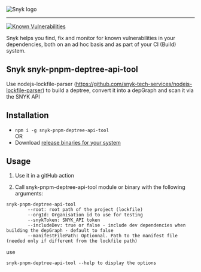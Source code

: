 ![Snyk logo](https://snyk.io/style/asset/logo/snyk-print.svg)

***

[![Known Vulnerabilities](https://snyk.io/test/github/snyk-tech-services/snyk-pnpm-dephtree-api-tool/badge.svg)](https://snyk.io/test/github/snyk-tech-services/snyk-pnpm-deptree-api-tool)

Snyk helps you find, fix and monitor for known vulnerabilities in your dependencies, both on an ad hoc basis and as part of your CI (Build) system.

## Snyk snyk-pnpm-deptree-api-tool
Use nodejs-lockfile-parser (https://github.com/snyk-tech-services/nodejs-lockfile-parser) to build a deptree, convert it into a depGraph and scan it via the SNYK API

## Installation
- `npm i -g snyk-pnpm-deptree-api-tool`\
OR
- Download [release binaries for your system](https://github.com/snyk-tech-services/snyk-pnpm-deptree-api-tool/releases)

## Usage
1. Use it in a gitHub action

1. Call snyk-pnpm-deptree-api-tool module or binary with the following arguments:

```
snyk-pnpm-deptree-api-tool
        --root: root path of the project (lockfile)
        --orgId: Organisation id to use for testing
        --snykToken: SNYK_API token
        --includeDev: true or false - include dev dependencies when building the depGraph - default to false
        --manifestFilePath: Optionnal. Path to the manifest file (needed only if different from the lockfile path)
```

use 

```
snyk-pnpm-deptree-api-tool --help to display the options
```

